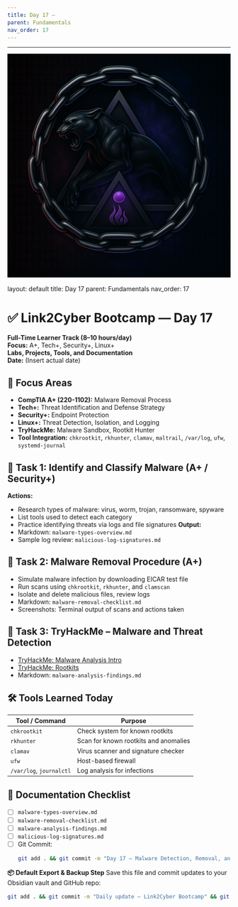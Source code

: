 ```yaml
---
title: Day 17 –
parent: Fundamentals
nav_order: 17
---
```

---
![Panther Icon](/assets/icons/icon-cyber-panther.png)

layout: default
title: Day 17
parent: Fundamentals
nav_order: 17

# ✅ Link2Cyber Bootcamp — Day 17
**Full-Time Learner Track (8–10 hours/day)**  
**Focus:** A+, Tech+, Security+, Linux+  
**Labs, Projects, Tools, and Documentation**  
**Date:** (Insert actual date)
## 🧩 Focus Areas
- **CompTIA A+ (220-1102):** Malware Removal Process  
- **Tech+:** Threat Identification and Defense Strategy  
- **Security+:** Endpoint Protection  
- **Linux+:** Threat Detection, Isolation, and Logging  
- **TryHackMe:** Malware Sandbox, Rootkit Hunter  
- **Tool Integration:** `chkrootkit`, `rkhunter`, `clamav`, `maltrail`, `/var/log`, `ufw`, `systemd-journal`
## 🛑 Task 1: Identify and Classify Malware (A+ / Security+)
**Actions:**  
- Research types of malware: virus, worm, trojan, ransomware, spyware  
- List tools used to detect each category  
- Practice identifying threats via logs and file signatures
**Output:**  
- Markdown: `malware-types-overview.md`  
- Sample log review: `malicious-log-signatures.md`
## 🧹 Task 2: Malware Removal Procedure (A+)
- Simulate malware infection by downloading EICAR test file  
- Run scans using `chkrootkit`, `rkhunter`, and `clamscan`  
- Isolate and delete malicious files, review logs
- Markdown: `malware-removal-checklist.md`  
- Screenshots: Terminal output of scans and actions taken
## 🧪 Task 3: TryHackMe – Malware and Threat Detection
- [TryHackMe: Malware Analysis Intro](https://tryhackme.com/room/malwareintro)  
- [TryHackMe: Rootkits](https://tryhackme.com/room/linuxrootkits)
- Markdown: `malware-analysis-findings.md`
## 🛠️ Tools Learned Today
| Tool / Command   | Purpose                                |
|------------------|----------------------------------------|
| `chkrootkit`     | Check system for known rootkits        |
| `rkhunter`       | Scan for known rootkits and anomalies  |
| `clamav`         | Virus scanner and signature checker    |
| `ufw`            | Host-based firewall                    |
| `/var/log`, `journalctl` | Log analysis for infections   |
## 📁 Documentation Checklist
- [ ] `malware-types-overview.md`  
- [ ] `malware-removal-checklist.md`  
- [ ] `malware-analysis-findings.md`  
- [ ] `malicious-log-signatures.md`  
- [ ] Git Commit:
  ```bash
  git add . && git commit -m "Day 17 – Malware Detection, Removal, and Logging" && git push origin main
  ```
**📦 Default Export & Backup Step**
Save this file and commit updates to your Obsidian vault and GitHub repo:
```bash
git add . && git commit -m "Daily update – Link2Cyber Bootcamp" && git push origin main
```
